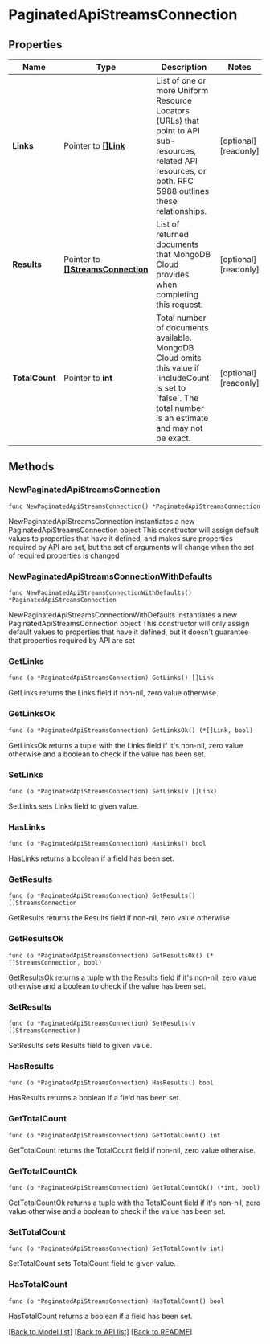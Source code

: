 # PaginatedApiStreamsConnection

## Properties

Name | Type | Description | Notes
------------ | ------------- | ------------- | -------------
**Links** | Pointer to [**[]Link**](Link.md) | List of one or more Uniform Resource Locators (URLs) that point to API sub-resources, related API resources, or both. RFC 5988 outlines these relationships. | [optional] [readonly] 
**Results** | Pointer to [**[]StreamsConnection**](StreamsConnection.md) | List of returned documents that MongoDB Cloud provides when completing this request. | [optional] [readonly] 
**TotalCount** | Pointer to **int** | Total number of documents available. MongoDB Cloud omits this value if &#x60;includeCount&#x60; is set to &#x60;false&#x60;. The total number is an estimate and may not be exact. | [optional] [readonly] 

## Methods

### NewPaginatedApiStreamsConnection

`func NewPaginatedApiStreamsConnection() *PaginatedApiStreamsConnection`

NewPaginatedApiStreamsConnection instantiates a new PaginatedApiStreamsConnection object
This constructor will assign default values to properties that have it defined,
and makes sure properties required by API are set, but the set of arguments
will change when the set of required properties is changed

### NewPaginatedApiStreamsConnectionWithDefaults

`func NewPaginatedApiStreamsConnectionWithDefaults() *PaginatedApiStreamsConnection`

NewPaginatedApiStreamsConnectionWithDefaults instantiates a new PaginatedApiStreamsConnection object
This constructor will only assign default values to properties that have it defined,
but it doesn't guarantee that properties required by API are set

### GetLinks

`func (o *PaginatedApiStreamsConnection) GetLinks() []Link`

GetLinks returns the Links field if non-nil, zero value otherwise.

### GetLinksOk

`func (o *PaginatedApiStreamsConnection) GetLinksOk() (*[]Link, bool)`

GetLinksOk returns a tuple with the Links field if it's non-nil, zero value otherwise
and a boolean to check if the value has been set.

### SetLinks

`func (o *PaginatedApiStreamsConnection) SetLinks(v []Link)`

SetLinks sets Links field to given value.

### HasLinks

`func (o *PaginatedApiStreamsConnection) HasLinks() bool`

HasLinks returns a boolean if a field has been set.
### GetResults

`func (o *PaginatedApiStreamsConnection) GetResults() []StreamsConnection`

GetResults returns the Results field if non-nil, zero value otherwise.

### GetResultsOk

`func (o *PaginatedApiStreamsConnection) GetResultsOk() (*[]StreamsConnection, bool)`

GetResultsOk returns a tuple with the Results field if it's non-nil, zero value otherwise
and a boolean to check if the value has been set.

### SetResults

`func (o *PaginatedApiStreamsConnection) SetResults(v []StreamsConnection)`

SetResults sets Results field to given value.

### HasResults

`func (o *PaginatedApiStreamsConnection) HasResults() bool`

HasResults returns a boolean if a field has been set.
### GetTotalCount

`func (o *PaginatedApiStreamsConnection) GetTotalCount() int`

GetTotalCount returns the TotalCount field if non-nil, zero value otherwise.

### GetTotalCountOk

`func (o *PaginatedApiStreamsConnection) GetTotalCountOk() (*int, bool)`

GetTotalCountOk returns a tuple with the TotalCount field if it's non-nil, zero value otherwise
and a boolean to check if the value has been set.

### SetTotalCount

`func (o *PaginatedApiStreamsConnection) SetTotalCount(v int)`

SetTotalCount sets TotalCount field to given value.

### HasTotalCount

`func (o *PaginatedApiStreamsConnection) HasTotalCount() bool`

HasTotalCount returns a boolean if a field has been set.

[[Back to Model list]](../README.md#documentation-for-models) [[Back to API list]](../README.md#documentation-for-api-endpoints) [[Back to README]](../README.md)


